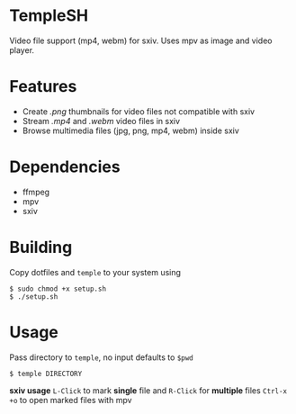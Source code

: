 # TempleSH
Video file support (mp4, webm) for sxiv. Uses mpv as image and video player.

# Features
- Create *.png* thumbnails for video files not compatible with sxiv
- Stream *.mp4* and *.webm* video files in sxiv
- Browse multimedia files (jpg, png, mp4, webm) inside sxiv

# Dependencies
- ffmpeg
- mpv
- sxiv

# Building
Copy dotfiles and ```temple``` to your system using
```
$ sudo chmod +x setup.sh
$ ./setup.sh
```

# Usage
Pass directory to ```temple```, no input defaults to `$pwd`
```
$ temple DIRECTORY
```
**sxiv usage**
`L-Click` to mark **single** file and `R-Click` for **multiple** files
`Ctrl-x +o` to open marked files with mpv
